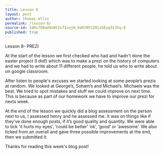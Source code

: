 ```yaml
---
title: Lesson 8
layout: post
author: thomas.ellis
permalink: /lesson-8/
source-id: 1dHs7O8wU9zWtIsfIuujH_XeKYNV1Z0jzGEyq5t3Yq-8
published: true
---
```

Lesson 8- PREZI

 At the start of the lesson we first checked who had and hadn't done the easter project (I did!) which was to make a prezi on the history of computers and we had to write about 11 different people, he told us who to write about on google classroom.

After listen to people's excuses we started looking at some people’s prezis at random. We looked at George’s, Soham’s and Michael’s. Michaels was the best. We tried to spot mistakes and stuff we could improve on next time. This is because as part of our homework we have to improve our prezi for nexts week.

 At the end of the lesson we quickly did a blog assessment on the person next to us, I assessed henry and he assessed me. It was on things like if they've done enough posts, if it’s good quality and quantity. We were able to tick 'it hurts my eyes’, ‘could be better’ ‘ok’, ‘good’ or ‘awesome’. We also ticked from an overall and gave three possible improvements at the end, then we submitted it.

Thanks for reading this week's blog post!

